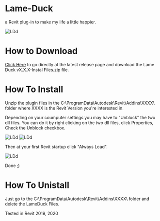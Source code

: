 # Lame-Duck
a Revit plug-in to make my life a little happier.

<img src="http://www.pierpaolocanini.com/GitHub/LameDuck/LameDuck_02_sl.gif" alt="LDd">

# How to Download
[Click Here](https://github.com/pierpaolo-canini/Lame-Duck/releases/latest) to go directly at the latest release page and download the Lame Duck vX.X.X-Instal Files.zip file.

# How To Install
Unzip the plugin files in the C:\ProgramData\Autodesk\Revit\Addins\XXXX\ folder where XXXX is the Revit Version you're interested in.

Depending on your coumputer settings you may have to "Unblock" the two dll files. You can do it by right clicking on the two dll files, click Properties, Check the Unblock checkbox.

<img src="http://www.pierpaolocanini.com/GitHub/LameDuck/LDRUnblock.jpg" alt="LDd"> <img src="http://www.pierpaolocanini.com/GitHub/LameDuck/LDUnblock.jpg" alt="LDd">

Then at your first Revit startup click "Always Load".

<img src="http://www.pierpaolocanini.com/GitHub/LameDuck/LDRAlwaysLoad.jpg" alt="LDd">

Done ;)

# How To Unistall

Just go to the C:\ProgramData\Autodesk\Revit\Addins\XXXX\ folder and delete the LameDuck Files.

Tested in Revit 2019, 2020
